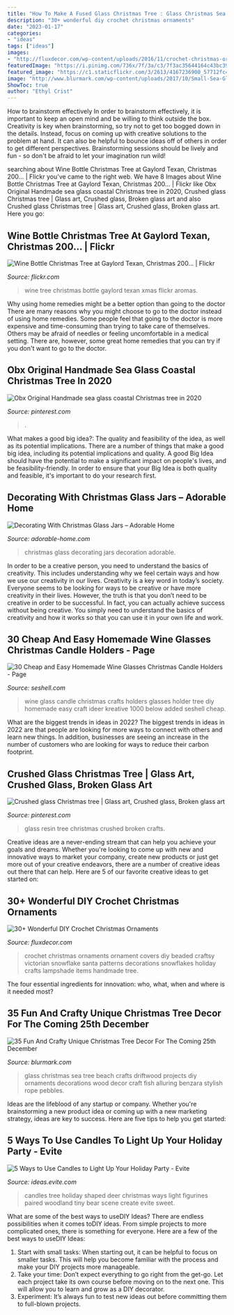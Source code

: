 ```yaml
---
title: "How To Make A Fused Glass Christmas Tree : Glass Christmas Sea Tree Beach Crafts Driftwood Projects Diy Ornaments Decorations Wood Decor Craft Fish Alluring Benzara Stylish Rope Pebbles"
description: "30+ wonderful diy crochet christmas ornaments"
date: "2023-01-17"
categories:
- "ideas"
tags: ["ideas"]
images:
- "http://fluxdecor.com/wp-content/uploads/2016/11/crochet-christmas-ornaments/25-crochet-christmas-ornaments.jpg"
featuredImage: "https://i.pinimg.com/736x/7f/3a/c3/7f3ac35644164c43bc3997fe4d5f7169.jpg"
featured_image: "https://c1.staticflickr.com/3/2613/4167236900_57712fc4ac_b.jpg"
image: "http://www.blurmark.com/wp-content/uploads/2017/10/Small-Sea-Glass-Christmas-Tree.jpg"
ShowToc: true
author: "Ethyl Crist"
---
```



How to brainstorm effectively
In order to brainstorm effectively, it is important to keep an open mind and be willing to think outside the box. Creativity is key when brainstorming, so try not to get too bogged down in the details. Instead, focus on coming up with creative solutions to the problem at hand. It can also be helpful to bounce ideas off of others in order to get different perspectives. Brainstorming sessions should be lively and fun - so don't be afraid to let your imagination run wild!

	

		
searching about Wine Bottle Christmas Tree at Gaylord Texan, Christmas 200… | Flickr you've came to the right web. We have 8 Images about Wine Bottle Christmas Tree at Gaylord Texan, Christmas 200… | Flickr like Obx Original Handmade sea glass coastal Christmas tree in 2020, Crushed glass Christmas tree | Glass art, Crushed glass, Broken glass art and also Crushed glass Christmas tree | Glass art, Crushed glass, Broken glass art. Here you go:
		
    
## Wine Bottle Christmas Tree At Gaylord Texan, Christmas 200… | Flickr

<img loading=lazy src="https://c1.staticflickr.com/3/2613/4167236900_57712fc4ac_b.jpg" onerror="this.onerror=null;this.src='https://tse3.mm.bing.net/th?id=OIP.O-uV6I_7Q7wp75WI7-kgYAHaJ4&amp;pid=15.1';" alt="Wine Bottle Christmas Tree at Gaylord Texan, Christmas 200… | Flickr">

_Source: flickr.com_

>wine tree christmas bottle gaylord texan xmas flickr aromas. 

	

Why using home remedies might be a better option than going to the doctor
There are many reasons why you might choose to go to the doctor instead of using home remedies. Some people feel that going to the doctor is more expensive and time-consuming than trying to take care of themselves. Others may be afraid of needles or feeling uncomfortable in a medical setting. There are, however, some great home remedies that you can try if you don't want to go to the doctor.

    
## Obx Original Handmade Sea Glass Coastal Christmas Tree In 2020

<img loading=lazy src="https://i.pinimg.com/736x/2e/fc/73/2efc73325c36e57279d5778456ad8ace.jpg" onerror="this.onerror=null;this.src='https://tse1.mm.bing.net/th?id=OIP.7SV9XbSLrTJFg6m8op3OtwHaJ3&amp;pid=15.1';" alt="Obx Original Handmade sea glass coastal Christmas tree in 2020">

_Source: pinterest.com_

>. 

	

What makes a good big idea?: The quality and feasibility of the idea, as well as its potential implications.
There are a number of things that make a good big idea, including its potential implications and quality. A good Big Idea should have the potential to make a significant impact on people's lives, and be feasibility-friendly. In order to ensure that your Big Idea is both quality and feasible, it's important to do your research first.

    
## Decorating With Christmas Glass Jars – Adorable Home

<img loading=lazy src="https://adorable-home.com/wp-content/gallery/decorating-with-christmas-glass-jars/decorating-with-christmas-glass-jars-4.jpg" onerror="this.onerror=null;this.src='https://tse3.mm.bing.net/th?id=OIP.e4FVLqy_AqTY2HQFLEYGDAHaKl&amp;pid=15.1';" alt="Decorating With Christmas Glass Jars – Adorable Home">

_Source: adorable-home.com_

>christmas glass decorating jars decoration adorable. 

	

In order to be a creative person, you need to understand the basics of creativity. This includes understanding why we feel certain ways and how we use our creativity in our lives.
Creativity is a key word in today’s society. Everyone seems to be looking for ways to be creative or have more creativity in their lives. However, the truth is that you don’t need to be creative in order to be successful. In fact, you can actually achieve success without being creative. You simply need to understand the basics of creativity and how it works so that you can use it in your own life and work.

    
## 30 Cheap And Easy Homemade Wine Glasses Christmas Candle Holders - Page

<img loading=lazy src="https://seshell.com/wp-content/uploads/2018/11/a1f7853f776e81b6976c39cc6bd07331.jpg" onerror="this.onerror=null;this.src='https://tse3.mm.bing.net/th?id=OIP.Y153GR8jYOSbYJNIzUY_qAHaJ4&amp;pid=15.1';" alt="30 Cheap and Easy Homemade Wine Glasses Christmas Candle Holders - Page">

_Source: seshell.com_

>wine glass candle christmas crafts holders glasses holder tree diy homemade easy craft ideer kreative 1000 below added seshell cheap. 

	

What are the biggest trends in ideas in 2022?
The biggest trends in ideas in 2022 are that people are looking for more ways to connect with others and learn new things. In addition, businesses are seeing an increase in the number of customers who are looking for ways to reduce their carbon footprint.

    
## Crushed Glass Christmas Tree | Glass Art, Crushed Glass, Broken Glass Art

<img loading=lazy src="https://i.pinimg.com/736x/7f/3a/c3/7f3ac35644164c43bc3997fe4d5f7169.jpg" onerror="this.onerror=null;this.src='https://tse2.mm.bing.net/th?id=OIP.B2ibR_OLXFlqmwh-apW8-AHaJ3&amp;pid=15.1';" alt="Crushed glass Christmas tree | Glass art, Crushed glass, Broken glass art">

_Source: pinterest.com_

>glass resin tree christmas crushed broken crafts. 

	

Creative ideas are a never-ending stream that can help you achieve your goals and dreams. Whether you're looking to come up with new and innovative ways to market your company, create new products or just get more out of your creative endeavors, there are a number of creative ideas out there that can help. Here are 5 of our favorite creative ideas to get started on: 

    
## 30+ Wonderful DIY Crochet Christmas Ornaments

<img loading=lazy src="http://fluxdecor.com/wp-content/uploads/2016/11/crochet-christmas-ornaments/25-crochet-christmas-ornaments.jpg" onerror="this.onerror=null;this.src='https://tse1.mm.bing.net/th?id=OIP.zLclUbkKTb-uq1SpBfEnmQHaJ4&amp;pid=15.1';" alt="30+ Wonderful DIY Crochet Christmas Ornaments">

_Source: fluxdecor.com_

>crochet christmas ornaments ornament covers diy beaded craftsy victorian snowflake santa patterns decorations snowflakes holiday crafts lampshade items handmade tree. 

	

The four essential ingredients for innovation: who, what, when and where is it needed most?
 

    
## 35 Fun And Crafty Unique Christmas Tree Decor For The Coming 25th December

<img loading=lazy src="http://www.blurmark.com/wp-content/uploads/2017/10/Small-Sea-Glass-Christmas-Tree.jpg" onerror="this.onerror=null;this.src='https://tse4.mm.bing.net/th?id=OIP._Pb5J2ZKGFKQ1mNCcJsvrAHaNJ&amp;pid=15.1';" alt="35 Fun And Crafty Unique Christmas Tree Decor For The Coming 25th December">

_Source: blurmark.com_

>glass christmas sea tree beach crafts driftwood projects diy ornaments decorations wood decor craft fish alluring benzara stylish rope pebbles. 

	

Ideas are the lifeblood of any startup or company. Whether you're brainstorming a new product idea or coming up with a new marketing strategy, ideas are key to success. Here are five tips to help you get started: 

    
## 5 Ways To Use Candles To Light Up Your Holiday Party - Evite

<img loading=lazy src="http://ideas.evite.com/media/Candles-Tree-Glade-AHP-595.jpg" onerror="this.onerror=null;this.src='https://tse2.mm.bing.net/th?id=OIP.xFrOgArg9cEZNYV35PnHhQHaLH&amp;pid=15.1';" alt="5 Ways to Use Candles to Light Up Your Holiday Party - Evite">

_Source: ideas.evite.com_

>candles tree holiday shaped deer christmas ways light figurines paired woodland tiny bear scene create evite sweet. 

	

What are some of the best ways to useDIY Ideas?
There are endless possibilities when it comes toDIY ideas. From simple projects to more complicated ones, there is something for everyone. Here are a few of the best ways to useDIY Ideas: 
1. Start with small tasks: When starting out, it can be helpful to focus on smaller tasks. This will help you become familiar with the process and make your DIY projects more manageable. 
2. Take your time: Don’t expect everything to go right from the get-go. Let each project take its own course before moving on to the next one. This will allow you to learn and grow as a DIY decorator. 
3. Experiment: It’s always fun to test new ideas out before committing them to full-blown projects.

